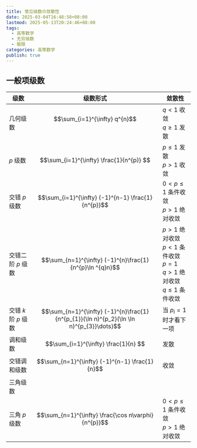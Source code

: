 ```yaml
---
title: 常见级数の敛散性
date: 2025-03-04T16:48:58+08:00
lastmod: 2025-05-13T20:24:46+08:00
tags:
  - 高等数学
  - 无穷级数
  - 极限
categories: 高等数学
publish: true
---
```


## 一般项级数

| 级数              | 级数形式                                                                                     | 敛散性                                                                         |
| --------------- | ---------------------------------------------------------------------------------------- | --------------------------------------------------------------------------- |
| 几何级数            | $$\sum_{i=1}^{\infty}  q^{n}$$<br>                                                       | $q < 1$ 收敛<br>$q\ge1$ 发散                                                    |
| $p$ 级数          | $$\sum_{i=1}^{\infty} \frac{1}{n^{p}} $$                                                 | $p\le1$ 发散<br>$p>1$ 收敛                                                      |
| 交错 $p$ 级数       | $$\sum_{i=1}^{\infty} (-1)^{n-1} \frac{1}{n^{p}}$$                                       | $0<p\leq 1$ 条件收敛<br>$p>1$ 绝对收敛                                              |
| 交错二阶 $p$ 级数     | $$\sum_{n=1}^{\infty} (-1)^{n}\frac{1}{n^{p}\ln ^{q}n}$$                                 | $p\gt1$ 绝对收敛<br>$p\lt1$ 条件收敛<br>$p=1$<br>    $q>1$ 绝对收敛<br>    $q\le1$ 条件收敛 |
| 交错 $k$ 阶 $p$ 级数 | $$\sum_{n=1}^{\infty} (-1)^{n}\frac{1}{n^{p_{1}}(\ln n)^{p_2}(\ln \ln n)^{p_{3}}\dots}$$ | 当 $p_{i}=1$ 时才看下一项                                                          |
| 调和级数            | $$\sum_{i=1}^{\infty} \frac{1}{n} $$                                                     | 发散                                                                          |
| 交错调和级数          | $$\sum_{n=1}^{\infty} (-1)^{n-1} \frac{1}{n}$$                                           | 收敛                                                                          |
| 三角级数            |                                                                                          |                                                                             |
| 三角 $p$ 级数       | $$\sum_{n=1}^{\infty} \frac{\cos n\varphi}{n^{p}}$$                                      | $0<p\leq 1$ 条件收敛<br>$p>1$ 绝对收敛                                              |

